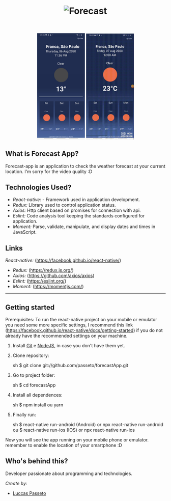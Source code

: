 <h1 align="center">
<br>
  <img src="https://miro.medium.com/max/1200/1*xDi2csEAWxu95IEkaNdFUQ.png" alt="Forecast" width="120">
<br>
<br>
</h1>

<p align="center">
  <img src="app/common/images/print.jpeg" width="150"/>
  <img src="app/common/images/demo.gif" width="150"/>
</p>

<!-- What is: -->

## What is Forecast App?

Forecast-app is an application to check the weather forecast at your current location.
I'm sorry for the video quality :D

<!-- Tecnologics: -->

## Technologies Used?

- _React-native:_ - Framework used in application development.
- _Redux:_ Library used to control application status.
- _Axios:_ Http client based on promises for connection with api.
- _Eslint:_ Code analysis tool keeping the standards configured for application.
- _Moment:_ Parse, validate, manipulate, and display dates and times in JavaScript.

<!-- Links: -->

## Links

_React-native:_ (https://facebook.github.io/react-native/)

- _Redux:_ (https://redux.js.org/)
- _Axios:_ (https://github.com/axios/axios)
- _Eslint:_ (https://eslint.org/)
- _Moment:_ (https://momentjs.com/)

---

<!-- Get Started / Install: -->

## Getting started

Prerequisites: To run the react-native project on your mobile or emulator you need some
more specific settings, I recommend this link
(https://facebook.github.io/react-native/docs/getting-started) if you do not already have the recommended settings on your machine.

1. Install
   [Git](http://git-scm.com/downloads) e
   [NodeJS](http://nodejs.org/download/),
   in case you don't have them yet.

2. Clone repository:

   sh
   \$ git clone git://github.com/passeto/forecastApp.git

3) Go to project folder:

   sh
   \$ cd forecastApp

4. Install all dependences:

   sh
   \$ npm install ou yarn

5) Finally run:

   sh
   $ react-native run-android (Android) or npx react-native run-android
   ou
   $ react-native run-ios (IOS) or npx react-native run-ios

Now you will see the app running on your mobile phone or emulator.
remember to enable the location of your smartphone :D

<!-- Create by: -->

## Who's behind this?

Developer passionate about programming and technologies.

_Create by_:

- [Luccas Passeto](http://github.com/passeto)
